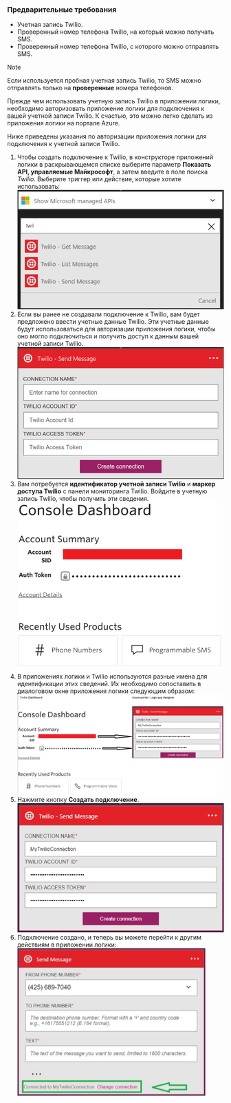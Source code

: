 ### <a name="prerequisites"></a>Предварительные требования
* Учетная запись Twilio.
* Проверенный номер телефона Twilio, на который можно получать SMS.
* Проверенный номер телефона Twilio, с которого можно отправлять SMS.

> [!NOTE]
> Если используется пробная учетная запись Twilio, то SMS можно отправлять только на **проверенные** номера телефонов.  
> 
> 

Прежде чем использовать учетную запись Twilio в приложении логики, необходимо авторизовать приложение логики для подключения к вашей учетной записи Twilio. К счастью, это можно легко сделать из приложения логики на портале Azure. 

Ниже приведены указания по авторизации приложения логики для подключения к учетной записи Twilio.

1. Чтобы создать подключение к Twilio, в конструкторе приложений логики в раскрывающемся списке выберите параметр **Показать API, управляемые Майкрософт**, а затем введите в поле поиска *Twilio*. Выберите триггер или действие, которые хотите использовать:   
   ![](./media/connectors-create-api-twilio/twilio-0.png)
2. Если вы ранее не создавали подключение к Twilio, вам будет предложено ввести учетные данные Twilio. Эти учетные данные будут использоваться для авторизации приложения логики, чтобы оно могло подключиться и получить доступ к данным вашей учетной записи Twilio.  
   ![](./media/connectors-create-api-twilio/twilio-1.png)  
3. Вам потребуется **идентификатор учетной записи Twilio** и **маркер доступа Twilio** с панели мониторинга Twilio. Войдите в учетную запись Twilio, чтобы получить эти сведения.  
   ![](./media/connectors-create-api-twilio/twilio-2.png)  
4. В приложениях логики и Twilio используются разные имена для идентификации этих сведений. Их необходимо сопоставить в диалоговом окне приложения логики следующим образом: ![](./media/connectors-create-api-twilio/twilio-3.png)  
5. Нажмите кнопку **Создать подключение**.  
   ![](./media/connectors-create-api-twilio/twilio-4.png)
6. Подключение создано, и теперь вы можете перейти к другим действиям в приложении логики:   
   ![](./media/connectors-create-api-twilio/twilio-5.png)



<!--HONumber=Nov16_HO3-->


